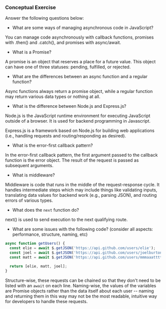### Conceptual Exercise

Answer the following questions below:

- What are some ways of managing asynchronous code in JavaScript?

You can manage code asynchronously with callback functions, promises with .then() and .catch(), and promises with async/await.

- What is a Promise?

A promise is an object that reserves a place for a future value. This object can have one of three statuses: pending, fulfilled, or rejected.

- What are the differences between an async function and a regular function?

Async functions always return a promise object, while a regular function may return various data types or nothing at all.

- What is the difference between Node.js and Express.js?

Node.js is the JavaScript runtime environment for executing JavaScript outside of a browser. It is used for backend programming in Javascript.

Express.js is a framework based on Node.js for building web applications (i.e., handling requests and routing/responding as desired).

- What is the error-first callback pattern?

In the error-first callback pattern, the first argument passed to the callback function is the error object. The result of the request is passed as subsequent arguments.

- What is middleware?

Middleware is code that runs in the middle of the request-response cycle. It handles intermediate steps which may include things like validating inputs, translating data values for backend work (e.g., parsing JSON), and routing errors of various types.

- What does the `next` function do?

next() is used to send execution to the next qualifying route.

- What are some issues with the following code? (consider all aspects: performance, structure, naming, etc)

```js
async function getUsers() {
  const elie = await $.getJSON('https://api.github.com/users/elie');
  const joel = await $.getJSON('https://api.github.com/users/joelburton');
  const matt = await $.getJSON('https://api.github.com/users/mmmaaatttttt');

  return [elie, matt, joel];
}
```

Structure-wise, these requests can be chained so that they don't need to be listed with an `await` on each line. Naming-wise, the values of the variables are Promise objects rather than the data itself about each user -- naming and returning them in this way may not be the most readable, intuitive way for developers to handle these requests.
